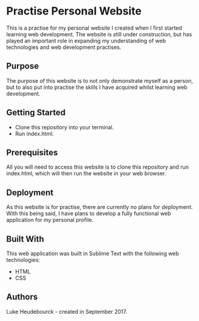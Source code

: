 # Practise Personal Website

This is a practise for my personal website I created when I first started learning web development. The website is still under construction, but has played an important role in expanding my understanding of web technologies and web development practises.

## Purpose
The purpose of this website is to not only demonstrate myself as a person, but to also put into practise the skills I have acquired whilst learning web development.

## Getting Started
* Clone this repository into your terminal.
* Run index.html.

## Prerequisites
All you will need to access this website is to clone this repository and run index.html, which will then run the website in your web browser.

## Deployment
As this website is for practise, there are currently no plans for deployment. With this being said, I have plans to develop a fully functional web application for my personal profile.

## Built With
This web application was built in Sublime Text with the following web technologies:

* HTML
* CSS

## Authors
Luke Heudebourck - created in September 2017.
